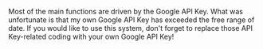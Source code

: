 Most of the main functions are driven by the Google API Key. What was unfortunate is that my own Google API Key has exceeded the free range of date. If you would like to use this system, don't forget to replace those API Key-related coding with your own Google API Key!
